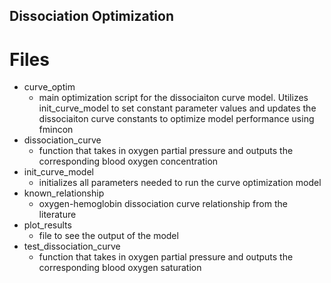 ## Dissociation Optimization
# Files
- curve_optim
  - main optimization script for the dissociaiton curve model. Utilizes init_curve_model to set constant parameter values and updates the dissociaiton curve constants to optimize model performance using fmincon
- dissociation_curve
  - function that takes in oxygen partial pressure and outputs the corresponding blood oxygen concentration
- init_curve_model
  - initializes all parameters needed to run the curve optimization model
- known_relationship
  - oxygen-hemoglobin dissociation curve relationship from the literature
- plot_results
  - file to see the output of the model
- test_dissociation_curve
  - function that takes in oxygen partial pressure and outputs the corresponding blood oxygen saturation
